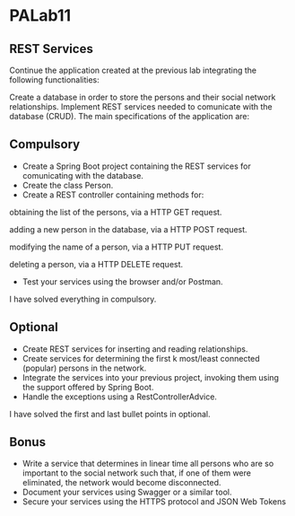 # PALab11

## REST Services
Continue the application created at the previous lab integrating the following functionalities:

Create a database in order to store the persons and their social network relationships.
Implement REST services needed to comunicate with the database (CRUD).
The main specifications of the application are:

## Compulsory
- Create a Spring Boot project containing the REST services for comunicating with the database.
- Create the class Person.
- Create a REST controller containing methods for:

obtaining the list of the persons, via a HTTP GET request.

adding a new person in the database, via a HTTP POST request.

modifying the name of a person, via a HTTP PUT request.

deleting a person, via a HTTP DELETE request.
- Test your services using the browser and/or Postman.

I have solved everything in compulsory.

## Optional
- Create REST services for inserting and reading relationships.
- Create services for determining the first k most/least connected (popular) persons in the network.
- Integrate the services into your previous project, invoking them using the support offered by Spring Boot.
- Handle the exceptions using a RestControllerAdvice.

I have solved the first and last bullet points in optional.

## Bonus
- Write a service that determines in linear time all persons who are so important to the social network such that, if one of them were eliminated, the network would become disconnected.
- Document your services using Swagger or a similar tool.
- Secure your services using the HTTPS protocol and JSON Web Tokens
